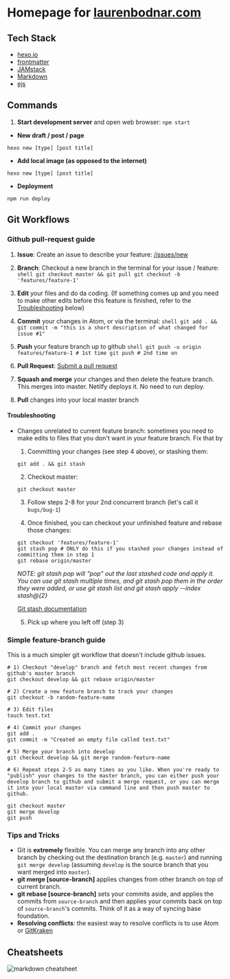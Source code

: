 # Homepage for [laurenbodnar.com](laurenbodnar.com)

## Tech Stack
 - [hexo.io](https://hexo.io/docs)
 - [frontmatter](https://jekyllrb.com/docs/front-matter/)
 - [JAMstack](https://jamstack.org)
 - [Markdown](https://guides.github.com/pdfs/markdown-cheatsheet-online.pdf)
 - [ejs](https://ejs.co/#docs)


## Commands

 1. **Start development server** and open web browser: `npm start`
 - **New draft / post / page**
 ```shell
 hexo new [type] [post title]
 ```
- **Add local image (as opposed to the internet)**
```shell
hexo new [type] [post title]
```
 - **Deployment**
 ```shell
 npm run deploy
 ```

## Git Workflows

### Github pull-request guide

  1. __Issue__: Create an issue to describe your feature: [/issues/new](https://github.com/laurenbodnar/laurenbodnar.com/issues/new)

  2. __Branch__: Checkout a new branch in the terminal for your issue / feature:
    ```shell
    git checkout master && git pull
    git checkout -b 'features/feature-1'
    ```
  3. __Edit__ your files and do da coding. (If something comes up and you need to make other edits before this feature is finished, refer to the [Troubleshooting](#Troubleshooting) below)

  4. __Commit__ your changes in Atom, or via the terminal:
    ```shell
    git add . && git commit -m "this is a short description of what changed for issue #1"
    ```
  5. __Push__ your feature branch up to github
    ```shell
    git push -u origin features/feature-1 # 1st time
    git push # 2nd time on
    ```
  6. __Pull Request__: [Submit a pull request](https://github.com/laurenbodnar/laurenbodnar.com/compare)

  7. __Squash and merge__ your changes and then delete the feature branch. This merges into master. Netilfy deploys it. No need to run deploy.

  8. __Pull__ changes into your local master branch

#### Troubleshooting

  - Changes unrelated to current feature branch: sometimes you need to make edits to files that you don't want in your feature branch. Fix that by

    1. Committing your changes (see step 4 above), or stashing them:
      ```shell
      git add . && git stash
      ```

    2. Checkout master:
      ```
      git checkout master
      ```

    3. Follow steps 2-8 for your 2nd concurrent branch (let's call it `bugs/bug-1`)

    4. Once finished, you can checkout your unfinished feature and rebase those changes:

      ```shell
      git checkout 'features/feature-1'
      git stash pop # ONLY do this if you stashed your changes instead of committing them in step 1
      git rebase origin/master
      ```

      *NOTE: git stash pop will "pop" out the last stashed code and apply it. You can use git stash multiple times, and git stash pop them in the order they were added, or use git stash list and git stash apply --index stash@{2}*

      [Git stash documentation](https://git-scm.com/book/en/v1/Git-Tools-Stashing)

    5. Pick up where you left off (step 3)


### Simple feature-branch guide
This is a much simpler git workflow that doesn't include github issues.

  ```shell
  # 1) Checkout "develop" branch and fetch most recent changes from github's master branch
  git checkout develop && git rebase origin/master

  # 2) Create a new feature branch to track your changes
  git checkout -b random-feature-name

  # 3) Edit files
  touch test.txt

  # 4) Commit your changes
  git add .
  git commit -m "Created an empty file called test.txt"

  # 5) Merge your branch into develop
  git checkout develop && git merge random-feature-name

  # 6) Repeat steps 2-5 as many times as you like. When you're ready to "publish" your changes to the master branch, you can either push your develop branch to github and submit a merge request, or you can merge it into your local master via command line and then push master to github.

  git checkout master
  git merge develop
  git push
  ```

### Tips and Tricks

  - Git is **extremely** flexible. You can merge any branch into any other branch by checking out the destination branch (e.g. `master`) and running `git merge develop` (assuming `develop` is the source branch that you want merged into `master`).
  - **git merge [source-branch]** applies changes from other branch on top of current branch.
  - **git rebase [source-branch]** sets your commits aside, and applies the commits from `source-branch` and then applies your commits back on top of `source-branch`'s commits. Think of it as a way of syncing base foundation.
  - **Resolving conflicts**: the easiest way to resolve conflicts is to use Atom or [GitKraken](https://www.gitkraken.com/git-client)

## Cheatsheets

![markdown cheatsheet](https://media.cheatography.com/storage/thumb/mrgrauel_gitlab-flavored-markdown.750.jpg)

